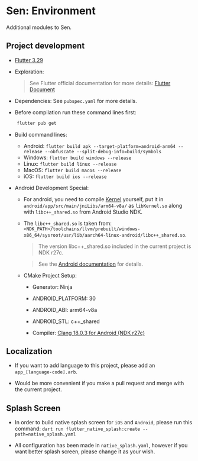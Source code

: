 # Sen: Environment

Additional modules to Sen.

## Project development

-   [Flutter 3.29](https://docs.flutter.dev/get-started/install)

-   Exploration:

    > See Flutter official documentation for more details:
    > [Flutter Document](https://docs.flutter.dev/get-started/editor)

-   Dependencies: See `pubspec.yaml` for more details.

-   Before compilation run these command lines first:

```ps1
	flutter pub get
```

-   Build command lines:

    -   Android:
        `flutter build apk --target-platform=android-arm64 --release --obfuscate --split-debug-info=build/symbols`
    -   Windows: `flutter build windows --release`
    -   Linux: `flutter build linux --release`
    -   MacOS: `flutter build macos --release`
    -   iOS: `flutter build ios --release`

-   Android Development Special:

    -   For android, you need to compile
        [Kernel](https://github.com/Haruma-VN/Sen.Environment/tree/master/Kernel) yourself, put it
        in `android/app/src/main/jniLibs/arm64-v8a/` as `libKernel.so` along with `libc++_shared.so`
        from Android Studio NDK.

    -   The `libc++_shared.so` is taken from:
        `<NDK_PATH>/toolchains/llvm/prebuilt/windows-x86_64/sysroot/usr/lib/aarch64-linux-android/libc++_shared.so`.

        > The version libc++\_shared.so included in the current project is NDK r27c.

        > See the
        > [Android documentation](https://source.android.com/docs/core/architecture/vndk/linker-namespace)
        > for details.

    -   CMake Project Setup:

        -   Generator: Ninja

        -   ANDROID_PLATFORM: 30

        -   ANDROID_ABI: arm64-v8a

        -   ANDROID_STL: c++\_shared

        -   Compiler:
            [Clang 18.0.3 for Android (NDK r27c)](https://developer.android.com/ndk/downloads)

## Localization

-   If you want to add language to this project, please add an `app_[language-code].arb`.

-   Would be more convenient if you make a pull request and merge with the current project.

## Splash Screen

-   In order to build native splash screen for `iOS` and `Android`, please run this command:
    `dart run flutter_native_splash:create --path=native_splash.yaml`

-   All configuration has been made in `native_splash.yaml`, however if you want better splash
    screen, please change it as your wish.
